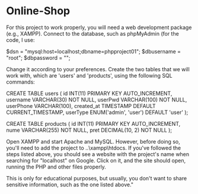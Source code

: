 # Online-Shop
For this project to work properly, you will need a web development package (e.g., XAMPP). Connect to the database, such as phpMyAdmin (for the code, I use:

$dsn = "mysql:host=localhost;dbname=phpproject01";
$dbusername = "root";
$dbpassword = "";

Change it according to your preferences. Create the two tables that we will work with, which are 'users' and 'products', using the following SQL commands:

CREATE TABLE users (
  id INT(11) PRIMARY KEY AUTO_INCREMENT,
  username VARCHAR(30) NOT NULL,
  userPwd VARCHAR(100) NOT NULL,
  userPhone VARCHAR(100),
  created_at TIMESTAMP DEFAULT CURRENT_TIMESTAMP,
  userType ENUM('admin', 'user') DEFAULT 'user'
);

CREATE TABLE products (
  id INT(11) PRIMARY KEY AUTO_INCREMENT,
  nume VARCHAR(255) NOT NULL,
  pret DECIMAL(10, 2) NOT NULL
);

Open XAMPP and start Apache and MySQL. However, before doing so, you'll need to add the project to ..\xampp\htdocs. 
If you've followed the steps listed above, you should see a website with the project's name when searching for "localhost" on Google. 
Click on it, and the site should open, running the PHP and other files properly.

This is only for educational purposes, but usually, you don't want to share sensitive information, such as the one listed above."
